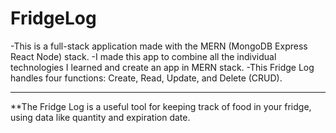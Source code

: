# FridgeLog
-This is a full-stack application made with the MERN (MongoDB Express React Node) stack.
-I made this app to combine all the individual technologies I learned and create an app in MERN stack.
-This Fridge Log handles four functions: Create, Read, Update, and Delete (CRUD).

---
**The Fridge Log is a useful tool for keeping track of food in your fridge, using data like quantity and expiration date.
